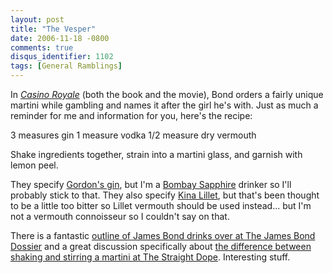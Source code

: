 ```yaml
---
layout: post
title: "The Vesper"
date: 2006-11-18 -0800
comments: true
disqus_identifier: 1102
tags: [General Ramblings]
---
```

In [*Casino
Royale*](http://www.sonypictures.com/movies/casinoroyale/site/) (both
the book and the movie), Bond orders a fairly unique martini while
gambling and names it after the girl he's with. Just as much a reminder
for me and information for you, here's the recipe:
 
 3 measures gin
 1 measure vodka
 1/2 measure dry vermouth
 
 Shake ingredients together, strain into a martini glass, and garnish
with lemon peel.
 
 They specify [Gordon's gin](http://www.gordons-gin.co.uk/), but I'm a
[Bombay Sapphire](http://www.bombaysapphire.com/) drinker so I'll
probably stick to that. They also specify [Kina
Lillet](http://www.tjbd.co.uk/drinks/kina-lillet.htm), but that's been
thought to be a little too bitter so Lillet vermouth should be used
instead... but I'm not a vermouth connoisseur so I couldn't say on
that.
 
 There is a fantastic [outline of James Bond drinks over at The James
Bond Dossier](http://www.tjbd.co.uk/james-bond-drink.htm) and a great
discussion specifically about [the difference between shaking and
stirring a martini at The Straight
Dope](http://www.straightdope.com/mailbag/mmartini.html). Interesting
stuff.
